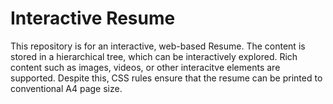 # Interactive Resume

This repository is for an interactive, web-based Resume. The content is stored in a hierarchical tree, which can be interactively explored. Rich content such as images, videos, or other interacitve elements are supported. Despite this, CSS rules ensure that the resume can be printed to conventional A4 page size.